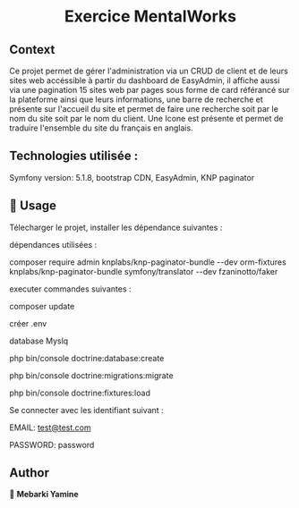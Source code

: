 <h1 align="center">Exercice MentalWorks</h1>

## Context

Ce projet permet de gérer l'administration via un CRUD de client et de leurs sites web accéssible à partir du dashboard de EasyAdmin, il affiche aussi via une pagination 15 sites web par pages sous forme de card référancé sur la plateforme ainsi que leurs informations, une barre de recherche et présente sur l'accueil du site et permet de faire une recherche soit par le nom du site soit par le nom du client.
Une Icone est présente et permet de traduire l'ensemble du site du français en anglais.  

## Technologies utilisée :

Symfony version: 5.1.8, bootstrap CDN, EasyAdmin, KNP paginator

## 🚀 Usage
Télecharger le projet, installer les dépendance suivantes :

dépendances utilisées :

composer require admin knplabs/knp-paginator-bundle
--dev orm-fixtures knplabs/knp-paginator-bundle symfony/translator --dev fzaninotto/faker

executer commandes suivantes :

<p>composer update</p>
<p>créer .env</p>
database Myslq</p>
<p>php bin/console doctrine:database:create</p>
<p>php bin/console doctrine:migrations:migrate</p>
<p>php bin/console doctrine:fixtures:load</p>

Se connecter avec les identifiant suivant :

EMAIL:
test@test.com

PASSWORD:
password

## Author

👤 **Mebarki Yamine**



